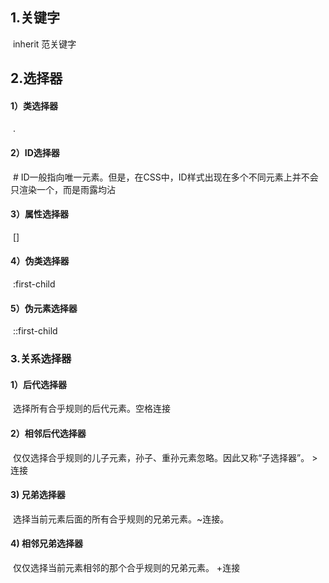 ## 1.关键字

​    inherit 范关键字

## 2.选择器

####     1）类选择器

​        .

####     2）ID选择器

​        # ID一般指向唯一元素。但是，在CSS中，ID样式出现在多个不同元素上并不会只渲染一个，而是雨露均沾

####     3）属性选择器

​        [] 

####     4）伪类选择器

​        :first-child

####     5）伪元素选择器

​        ::first-child

### 3.关系选择器

####     1）后代选择器

​        选择所有合乎规则的后代元素。空格连接

####     2）相邻后代选择器

​        仅仅选择合乎规则的儿子元素，孙子、重孙元素忽略。因此又称“子选择器”。 >连接

####     3) 兄弟选择器

​        选择当前元素后面的所有合乎规则的兄弟元素。~连接。

####     4)  相邻兄弟选择器

​        仅仅选择当前元素相邻的那个合乎规则的兄弟元素。 +连接
